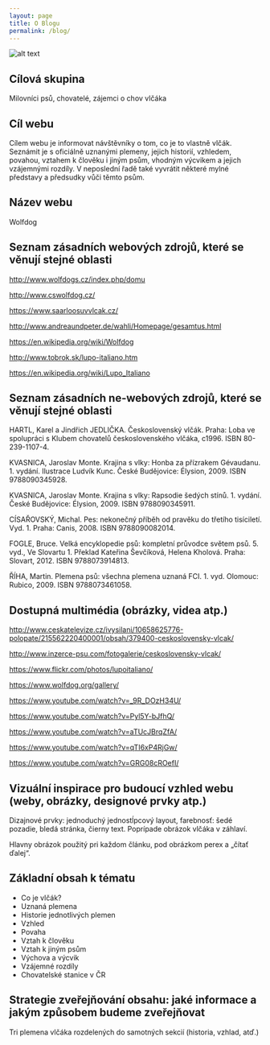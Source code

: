 ```yaml
---
layout: page
title: O Blogu
permalink: /blog/
---
```


![alt text](http://i.imgur.com/UF9NYkK.jpg "Header")

## Cílová skupina
Milovníci psů, chovatelé, zájemci o chov vlčáka

## Cíl webu
Cílem webu je informovat návštěvníky o tom, co je to vlastně vlčák. Seznámit je s oficiálně uznanými plemeny, jejich historií, vzhledem, povahou, vztahem k člověku i jiným psům, vhodným výcvikem a jejich vzájemnými rozdíly. V neposlední řadě také vyvrátit některé mylné představy a předsudky vůči těmto psům. 

## Název webu
Wolfdog

## Seznam zásadních webových zdrojů, které se věnují stejné oblasti
<http://www.wolfdogs.cz/index.php/domu>

<http://www.cswolfdog.cz/>

<https://www.saarloosuvvlcak.cz/>

<http://www.andreaundpeter.de/wahli/Homepage/gesamtus.html>

<https://en.wikipedia.org/wiki/Wolfdog>

<http://www.tobrok.sk/lupo-italiano.htm>

<https://en.wikipedia.org/wiki/Lupo_Italiano>

## Seznam zásadních ne-webových zdrojů, které se věnují stejné oblasti

HARTL, Karel a Jindřich JEDLIČKA. Československý vlčák. Praha: Loba ve spolupráci s Klubem chovatelů československého vlčáka, c1996. ISBN 80-239-1107-4.

KVASNICA, Jaroslav Monte. Krajina s vlky: Honba za přízrakem Gévaudanu. 1. vydání. Ilustrace Ludvík Kunc. České Budějovice: Élysion, 2009. ISBN 9788090345928.

KVASNICA, Jaroslav Monte. Krajina s vlky: Rapsodie šedých stínů. 1. vydání. České Budějovice: Élysion, 2009. ISBN 9788090345911.

CÍSAŘOVSKÝ, Michal. Pes: nekonečný příběh od pravěku do třetího tisíciletí. Vyd. 1. Praha: Canis, 2008. ISBN 9788090082014.

FOGLE, Bruce. Velká encyklopedie psů: kompletní průvodce světem psů. 5. vyd., Ve Slovartu 1. Překlad Kateřina Ševčíková, Helena Kholová. Praha: Slovart, 2012. ISBN 9788073914813.

ŘÍHA, Martin. Plemena psů: všechna plemena uznaná FCI. 1. vyd. Olomouc: Rubico, 2009. ISBN 9788073461058.

## Dostupná multimédia (obrázky, videa atp.)
<http://www.ceskatelevize.cz/ivysilani/10658625776-polopate/215562220400001/obsah/379400-ceskoslovensky-vlcak/>

<http://www.inzerce-psu.com/fotogalerie/ceskoslovensky-vlcak/>

<https://www.flickr.com/photos/lupoitaliano/>

<https://www.wolfdog.org/gallery/>

<https://www.youtube.com/watch?v=_9R_DOzH34U/>

<https://www.youtube.com/watch?v=Pyl5Y-bJfhQ/>

<https://www.youtube.com/watch?v=aTUcJBrqZfA/>

<https://www.youtube.com/watch?v=qTI6xP4RjGw/>

<https://www.youtube.com/watch?v=GRG08cROefI/>

## Vizuální inspirace pro budoucí vzhled webu (weby, obrázky, designové prvky atp.)

Dizajnové prvky: jednoduchý jednostĺpcový layout, farebnosť: šedé pozadie, bledá stránka, čierny text. Poprípade obrázok vlčáka v záhlaví.

Hlavny obrázok použitý pri každom článku, pod obrázkom perex a „čítať ďalej“.

## Základní obsah k tématu

* Co je vlčák?
* Uznaná plemena
* Historie jednotlivých plemen
* Vzhled
* Povaha
* Vztah k člověku
* Vztah k jiným psům
* Výchova a výcvik
* Vzájemné rozdíly
* Chovatelské stanice v ČR

## Strategie zveřejňování obsahu: jaké informace a jakým způsobem budeme zveřejňovat

Tri plemena vlčáka rozdelených do samotných sekcií (historia, vzhlad, atď.)